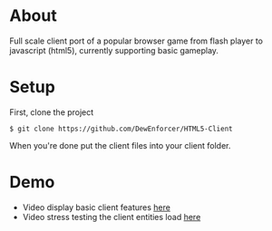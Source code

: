 # About
Full scale client port of a popular browser game from flash player to javascript (html5), currently supporting basic gameplay.

# Setup
First, clone the project
```
$ git clone https://github.com/DewEnforcer/HTML5-Client
```
When you're done put the client files into your client folder.

# Demo
* Video display basic client features [here](https://www.youtube.com/watch?v=nBcu2-iYrS4)
* Video stress testing the client entities load [here](https://www.youtube.com/watch?v=N-MLIMjbom0)
